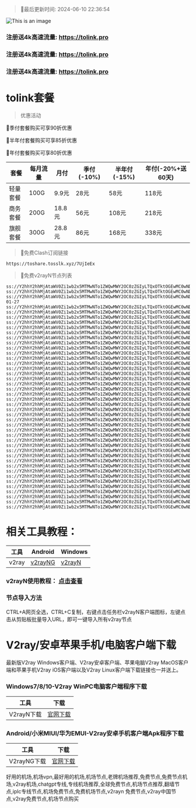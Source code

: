 >🚀最后更新时间: 2024-06-10 22:36:54

![This is an image](https://raw.githubusercontent.com/tolinkshare/freenode/main/tolink.jpg)

### 注册送4k高速流量: https://tolink.pro
### 注册送4k高速流量: https://tolink.pro
### 注册送4k高速流量: https://tolink.pro

# tolink套餐
>优惠活动

🚀季付套餐购买可享90折优惠

🚀半年付套餐购买可享85折优惠

🚀年付套餐购买可享80折优惠

| 套餐 | 每月流量 | 月付 | 季付(-10%) | 半年付(-15%) | 年付(-20%+送60天) |
| ------------- | ------------- | ------------- | ------------- | ------------- | ------------- |
| 轻量套餐 | 100G | 9.9元 | 28元 | 58元 |  118元 |
| 商务套餐 | 200G | 18.8元 | 56元 | 108元 |  218元 |
| 旗舰套餐 | 300G | 28.8元 | 86元 | 168元 |  338元 |
      

>🚀免费Clash订阅链接

```
https://toshare.tosslk.xyz/7UjIeEx
```


>🚀免费v2rayN节点列表

```
ss://Y2hhY2hhMjAtaWV0Zi1wb2x5MTMwNTo1ZWQwMWY2OC0zZGIyLTQxOTktOGEwMC0wNDJiN2UzMmQyNDY@free.6vczxw.xyz:30016#%E5%89%A9%E4%BD%99%E6%B5%81%E9%87%8F%EF%BC%9A10%20GB
ss://Y2hhY2hhMjAtaWV0Zi1wb2x5MTMwNTo1ZWQwMWY2OC0zZGIyLTQxOTktOGEwMC0wNDJiN2UzMmQyNDY@free.6vczxw.xyz:30016#%E8%B7%9D%E7%A6%BB%E4%B8%8B%E6%AC%A1%E9%87%8D%E7%BD%AE%E5%89%A9%E4%BD%99%EF%BC%9A17%20%E5%A4%A9
ss://Y2hhY2hhMjAtaWV0Zi1wb2x5MTMwNTo1ZWQwMWY2OC0zZGIyLTQxOTktOGEwMC0wNDJiN2UzMmQyNDY@free.6vczxw.xyz:30016#%E5%A5%97%E9%A4%90%E5%88%B0%E6%9C%9F%EF%BC%9A2034-01-27
ss://Y2hhY2hhMjAtaWV0Zi1wb2x5MTMwNTo1ZWQwMWY2OC0zZGIyLTQxOTktOGEwMC0wNDJiN2UzMmQyNDY@free.6vczxw.xyz:30016#v2rayng%E6%97%A0%E6%B3%95%E4%BD%BF%E7%94%A8%E7%9A%84%E7%94%A8%E6%88%B7%E8%AF%B7%E4%B8%8B%E8%BD%BDclash%20for%20android
ss://Y2hhY2hhMjAtaWV0Zi1wb2x5MTMwNTo1ZWQwMWY2OC0zZGIyLTQxOTktOGEwMC0wNDJiN2UzMmQyNDY@free.6vczxw.xyz:30016#%E2%98%85%E6%96%B0%E7%94%A8%E6%88%B7%E6%B3%A8%E5%86%8C%E9%80%812G%E9%AB%98%E9%80%9F%E6%B5%81%E9%87%8F
ss://Y2hhY2hhMjAtaWV0Zi1wb2x5MTMwNTo1ZWQwMWY2OC0zZGIyLTQxOTktOGEwMC0wNDJiN2UzMmQyNDY@free.6vczxw.xyz:30016#%E2%98%85%E4%BD%BF%E7%94%A8%E5%89%8D%E9%9C%80%E8%A6%81%E5%8D%B8%E8%BD%BD%E5%8F%8D%E8%AF%88APP
ss://Y2hhY2hhMjAtaWV0Zi1wb2x5MTMwNTo1ZWQwMWY2OC0zZGIyLTQxOTktOGEwMC0wNDJiN2UzMmQyNDY@free.6vczxw.xyz:30016#%E2%98%85%E6%B0%B8%E4%B9%85%E5%9F%9F%E5%90%8D%E5%8F%91%E5%B8%83%E9%A1%B5%20a.topubr.xyz
ss://Y2hhY2hhMjAtaWV0Zi1wb2x5MTMwNTo1ZWQwMWY2OC0zZGIyLTQxOTktOGEwMC0wNDJiN2UzMmQyNDY@free.6vczxw.xyz:30016#%E2%98%85%E6%97%A0%E6%B3%95%E4%BD%BF%E7%94%A8%E8%AF%B7%E6%9D%A5%E5%AE%98%E7%BD%91%E6%9B%B4%E6%96%B0%E8%AE%A2%E9%98%85
ss://Y2hhY2hhMjAtaWV0Zi1wb2x5MTMwNTo1ZWQwMWY2OC0zZGIyLTQxOTktOGEwMC0wNDJiN2UzMmQyNDY@free.6vczxw.xyz:30016#%E2%98%85%E6%9C%80%E6%96%B0%E5%AE%98%E7%BD%91%E5%9C%B0%E5%9D%80%3A%20a.tolinkss.pro
ss://Y2hhY2hhMjAtaWV0Zi1wb2x5MTMwNTo1ZWQwMWY2OC0zZGIyLTQxOTktOGEwMC0wNDJiN2UzMmQyNDY@free.6vczxw.xyz:30016#%F0%9F%87%AD%F0%9F%87%B0%E9%A6%99%E6%B8%AF%20%7C%20101%20%7C%20%E4%B8%93%E7%BA%BF%7C%201x
ss://Y2hhY2hhMjAtaWV0Zi1wb2x5MTMwNTo1ZWQwMWY2OC0zZGIyLTQxOTktOGEwMC0wNDJiN2UzMmQyNDY@free.6vczxw.xyz:30017#%F0%9F%87%AD%F0%9F%87%B0%E9%A6%99%E6%B8%AF%20%7C%20102%20%7C%20%E4%B8%93%E7%BA%BF%7C%201x
ss://Y2hhY2hhMjAtaWV0Zi1wb2x5MTMwNTo1ZWQwMWY2OC0zZGIyLTQxOTktOGEwMC0wNDJiN2UzMmQyNDY@free.6vczxw.xyz:30018#%F0%9F%87%AD%F0%9F%87%B0%E9%A6%99%E6%B8%AF%20%7C%20103%20%7C%20%E4%B8%93%E7%BA%BF%7C%201x
ss://Y2hhY2hhMjAtaWV0Zi1wb2x5MTMwNTo1ZWQwMWY2OC0zZGIyLTQxOTktOGEwMC0wNDJiN2UzMmQyNDY@free.6vczxw.xyz:30010#%F0%9F%87%AF%F0%9F%87%B5%E6%97%A5%E6%9C%AC%20%7C%20101%20%7C%20%E4%B8%93%E7%BA%BF%7C%201x
ss://Y2hhY2hhMjAtaWV0Zi1wb2x5MTMwNTo1ZWQwMWY2OC0zZGIyLTQxOTktOGEwMC0wNDJiN2UzMmQyNDY@free.6vczxw.xyz:30011#%F0%9F%87%AF%F0%9F%87%B5%E6%97%A5%E6%9C%AC%20%7C%20102%20%7C%20%E4%B8%93%E7%BA%BF%7C%201x
ss://Y2hhY2hhMjAtaWV0Zi1wb2x5MTMwNTo1ZWQwMWY2OC0zZGIyLTQxOTktOGEwMC0wNDJiN2UzMmQyNDY@free.6vczxw.xyz:30012#%F0%9F%87%AF%F0%9F%87%B5%E6%97%A5%E6%9C%AC%20%7C%20103%20%7C%20%E4%B8%93%E7%BA%BF%7C%201x
ss://Y2hhY2hhMjAtaWV0Zi1wb2x5MTMwNTo1ZWQwMWY2OC0zZGIyLTQxOTktOGEwMC0wNDJiN2UzMmQyNDY@free.6vczxw.xyz:30026#%F0%9F%87%B9%F0%9F%87%BC%E5%8F%B0%E6%B9%BE%20%7C%20101%20%7C%20%E4%B8%93%E7%BA%BF%7C%201x
ss://Y2hhY2hhMjAtaWV0Zi1wb2x5MTMwNTo1ZWQwMWY2OC0zZGIyLTQxOTktOGEwMC0wNDJiN2UzMmQyNDY@free.6vczxw.xyz:30027#%F0%9F%87%B9%F0%9F%87%BC%E5%8F%B0%E6%B9%BE%20%7C%20102%20%7C%20%E4%B8%93%E7%BA%BF%7C%201x
ss://Y2hhY2hhMjAtaWV0Zi1wb2x5MTMwNTo1ZWQwMWY2OC0zZGIyLTQxOTktOGEwMC0wNDJiN2UzMmQyNDY@free.6vczxw.xyz:30028#%F0%9F%87%B9%F0%9F%87%BC%E5%8F%B0%E6%B9%BE%20%7C%20103%20%7C%20%E4%B8%93%E7%BA%BF%7C%201x
ss://Y2hhY2hhMjAtaWV0Zi1wb2x5MTMwNTo1ZWQwMWY2OC0zZGIyLTQxOTktOGEwMC0wNDJiN2UzMmQyNDY@free.6vczxw.xyz:30020#%F0%9F%87%B8%F0%9F%87%AC%E6%96%B0%E5%8A%A0%E5%9D%A1%20%7C%20101%20%7C%20%E4%B8%93%E7%BA%BF%7C%201x
ss://Y2hhY2hhMjAtaWV0Zi1wb2x5MTMwNTo1ZWQwMWY2OC0zZGIyLTQxOTktOGEwMC0wNDJiN2UzMmQyNDY@free.6vczxw.xyz:30021#%F0%9F%87%B8%F0%9F%87%AC%E6%96%B0%E5%8A%A0%E5%9D%A1%20%7C%20102%20%7C%20%E4%B8%93%E7%BA%BF%7C%201x
ss://Y2hhY2hhMjAtaWV0Zi1wb2x5MTMwNTo1ZWQwMWY2OC0zZGIyLTQxOTktOGEwMC0wNDJiN2UzMmQyNDY@free.6vczxw.xyz:30022#%F0%9F%87%B8%F0%9F%87%AC%E6%96%B0%E5%8A%A0%E5%9D%A1%20%7C%20103%20%7C%20%E4%B8%93%E7%BA%BF%7C%201x
ss://Y2hhY2hhMjAtaWV0Zi1wb2x5MTMwNTo1ZWQwMWY2OC0zZGIyLTQxOTktOGEwMC0wNDJiN2UzMmQyNDY@free.6vczxw.xyz:30030#%F0%9F%87%BA%F0%9F%87%B8%E7%BE%8E%E5%9B%BD%20%7C%20101%20%7C%20%E4%B8%93%E7%BA%BF%7C%201x
ss://Y2hhY2hhMjAtaWV0Zi1wb2x5MTMwNTo1ZWQwMWY2OC0zZGIyLTQxOTktOGEwMC0wNDJiN2UzMmQyNDY@free.6vczxw.xyz:30031#%F0%9F%87%BA%F0%9F%87%B8%E7%BE%8E%E5%9B%BD%20%7C%20102%20%7C%20%E4%B8%93%E7%BA%BF%7C%201x
ss://Y2hhY2hhMjAtaWV0Zi1wb2x5MTMwNTo1ZWQwMWY2OC0zZGIyLTQxOTktOGEwMC0wNDJiN2UzMmQyNDY@free.6vczxw.xyz:30032#%F0%9F%87%BA%F0%9F%87%B8%E7%BE%8E%E5%9B%BD%20%7C%20103%20%7C%20%E4%B8%93%E7%BA%BF%7C%201x
ss://Y2hhY2hhMjAtaWV0Zi1wb2x5MTMwNTo1ZWQwMWY2OC0zZGIyLTQxOTktOGEwMC0wNDJiN2UzMmQyNDY@free.6vczxw.xyz:30040#%F0%9F%87%B0%F0%9F%87%B7%E9%9F%A9%E5%9B%BD%20%7C%20101%20%7C%20%E8%B4%9F%E8%BD%BD%E4%BC%98%E5%8C%96%20%7C%201x
ss://Y2hhY2hhMjAtaWV0Zi1wb2x5MTMwNTo1ZWQwMWY2OC0zZGIyLTQxOTktOGEwMC0wNDJiN2UzMmQyNDY@free.6vczxw.xyz:30044#%F0%9F%87%B5%F0%9F%87%AD%E8%8F%B2%E5%BE%8B%E5%AE%BE%20%7C%20101%20%7C%20%E8%B4%9F%E8%BD%BD%E4%BC%98%E5%8C%96%20%7C%201x
ss://Y2hhY2hhMjAtaWV0Zi1wb2x5MTMwNTo1ZWQwMWY2OC0zZGIyLTQxOTktOGEwMC0wNDJiN2UzMmQyNDY@free.6vczxw.xyz:30046#%F0%9F%87%AE%F0%9F%87%B3%E5%8D%B0%E5%BA%A6%20%7C%20101%20%7C%20%E8%B4%9F%E8%BD%BD%E4%BC%98%E5%8C%96%20%7C%201x
ss://Y2hhY2hhMjAtaWV0Zi1wb2x5MTMwNTo1ZWQwMWY2OC0zZGIyLTQxOTktOGEwMC0wNDJiN2UzMmQyNDY@free.6vczxw.xyz:30048#%F0%9F%87%A6%F0%9F%87%BA%E6%BE%B3%E5%A4%A7%E5%88%A9%E4%BA%9A%20%7C%20101%20%7C%20%E8%B4%9F%E8%BD%BD%E4%BC%98%E5%8C%96%20%7C%201x
ss://Y2hhY2hhMjAtaWV0Zi1wb2x5MTMwNTo1ZWQwMWY2OC0zZGIyLTQxOTktOGEwMC0wNDJiN2UzMmQyNDY@free.6vczxw.xyz:30050#%F0%9F%87%A8%F0%9F%87%A6%E5%8A%A0%E6%8B%BF%E5%A4%A7%20%7C%20101%20%7C%20%E8%B4%9F%E8%BD%BD%E4%BC%98%E5%8C%96%20%7C%201x
ss://Y2hhY2hhMjAtaWV0Zi1wb2x5MTMwNTo1ZWQwMWY2OC0zZGIyLTQxOTktOGEwMC0wNDJiN2UzMmQyNDY@free.6vczxw.xyz:30052#%F0%9F%87%AC%F0%9F%87%A7%E8%8B%B1%E5%9B%BD%20%7C%20101%20%7C%20%E8%B4%9F%E8%BD%BD%E4%BC%98%E5%8C%96%20%7C%201x
ss://Y2hhY2hhMjAtaWV0Zi1wb2x5MTMwNTo1ZWQwMWY2OC0zZGIyLTQxOTktOGEwMC0wNDJiN2UzMmQyNDY@free.6vczxw.xyz:30054#%F0%9F%87%A9%F0%9F%87%AA%E5%BE%B7%E5%9B%BD%20%7C%20101%20%7C%20%E8%B4%9F%E8%BD%BD%E4%BC%98%E5%8C%96%20%7C%201x
ss://Y2hhY2hhMjAtaWV0Zi1wb2x5MTMwNTo1ZWQwMWY2OC0zZGIyLTQxOTktOGEwMC0wNDJiN2UzMmQyNDY@free.6vczxw.xyz:30056#%F0%9F%87%B7%F0%9F%87%BA%E4%BF%84%E7%BD%97%E6%96%AF%20%7C%20101%20%7C%20%E8%B4%9F%E8%BD%BD%E4%BC%98%E5%8C%96%20%7C%201x
ss://Y2hhY2hhMjAtaWV0Zi1wb2x5MTMwNTo1ZWQwMWY2OC0zZGIyLTQxOTktOGEwMC0wNDJiN2UzMmQyNDY@free.6vczxw.xyz:30058#%F0%9F%87%A6%F0%9F%87%B7%E9%98%BF%E6%A0%B9%E5%BB%B7%20%7C%20101%20%7C%20%E8%B4%9F%E8%BD%BD%E4%BC%98%E5%8C%96%20%7C%201x
ss://Y2hhY2hhMjAtaWV0Zi1wb2x5MTMwNTo1ZWQwMWY2OC0zZGIyLTQxOTktOGEwMC0wNDJiN2UzMmQyNDY@free.6vczxw.xyz:30060#%F0%9F%87%B9%F0%9F%87%B7%E5%9C%9F%E8%80%B3%E5%85%B6%20%7C%20101%20%7C%20%E8%B4%9F%E8%BD%BD%E4%BC%98%E5%8C%96%20%7C%201x
ss://Y2hhY2hhMjAtaWV0Zi1wb2x5MTMwNTo1ZWQwMWY2OC0zZGIyLTQxOTktOGEwMC0wNDJiN2UzMmQyNDY@free.6vczxw.xyz:30062#%F0%9F%87%BA%F0%9F%87%A6%E4%B9%8C%E5%85%8B%E5%85%B0%20%7C%20101%20%7C%20%E8%B4%9F%E8%BD%BD%E4%BC%98%E5%8C%96%20%7C%201x
ss://Y2hhY2hhMjAtaWV0Zi1wb2x5MTMwNTo1ZWQwMWY2OC0zZGIyLTQxOTktOGEwMC0wNDJiN2UzMmQyNDY@free.6vczxw.xyz:30064#%F0%9F%87%BB%F0%9F%87%B3%E8%B6%8A%E5%8D%97%20%7C%20101%20%7C%20%E8%B4%9F%E8%BD%BD%E4%BC%98%E5%8C%96%20%7C%201x
ss://Y2hhY2hhMjAtaWV0Zi1wb2x5MTMwNTo1ZWQwMWY2OC0zZGIyLTQxOTktOGEwMC0wNDJiN2UzMmQyNDY@free.6vczxw.xyz:30066#%F0%9F%87%A7%F0%9F%87%B7%E5%B7%B4%E8%A5%BF%20%7C%20101%20%7C%20%E8%B4%9F%E8%BD%BD%E4%BC%98%E5%8C%96%20%7C%201x
ss://Y2hhY2hhMjAtaWV0Zi1wb2x5MTMwNTo1ZWQwMWY2OC0zZGIyLTQxOTktOGEwMC0wNDJiN2UzMmQyNDY@free.6vczxw.xyz:30068#%F0%9F%87%AA%F0%9F%87%B8%E8%A5%BF%E7%8F%AD%E7%89%99%7C%20101%20%7C%20%E8%B4%9F%E8%BD%BD%E4%BC%98%E5%8C%96%20%7C%201x
ss://Y2hhY2hhMjAtaWV0Zi1wb2x5MTMwNTo1ZWQwMWY2OC0zZGIyLTQxOTktOGEwMC0wNDJiN2UzMmQyNDY@free.6vczxw.xyz:30070#%F0%9F%87%B2%F0%9F%87%BE%E9%A9%AC%E6%9D%A5%E8%A5%BF%E4%BA%9A%7C%20101%20%7C%20%E8%B4%9F%E8%BD%BD%E4%BC%98%E5%8C%96%20%7C%201x
ss://Y2hhY2hhMjAtaWV0Zi1wb2x5MTMwNTo1ZWQwMWY2OC0zZGIyLTQxOTktOGEwMC0wNDJiN2UzMmQyNDY@free.6vczxw.xyz:30072#%F0%9F%87%B9%F0%9F%87%AD%E6%B3%B0%E5%9B%BD%7C%20101%20%7C%20%E8%B4%9F%E8%BD%BD%E4%BC%98%E5%8C%96%20%7C%201x
ss://Y2hhY2hhMjAtaWV0Zi1wb2x5MTMwNTo1ZWQwMWY2OC0zZGIyLTQxOTktOGEwMC0wNDJiN2UzMmQyNDY@free.6vczxw.xyz:30010#%F0%9F%87%AF%F0%9F%87%B5%E6%97%A5%E6%9C%AC%E3%80%90%E7%89%B9%E6%AE%8A%E5%9C%B0%E5%8C%BA%E7%9B%B4%E8%BF%9E%E3%80%91
ss://Y2hhY2hhMjAtaWV0Zi1wb2x5MTMwNTo1ZWQwMWY2OC0zZGIyLTQxOTktOGEwMC0wNDJiN2UzMmQyNDY@free.6vczxw.xyz:30020#%F0%9F%87%B8%F0%9F%87%AC%E6%96%B0%E5%8A%A0%E5%9D%A1%E3%80%90%E7%89%B9%E6%AE%8A%E5%9C%B0%E5%8C%BA%E7%9B%B4%E8%BF%9E%E3%80%91
ss://Y2hhY2hhMjAtaWV0Zi1wb2x5MTMwNTo1ZWQwMWY2OC0zZGIyLTQxOTktOGEwMC0wNDJiN2UzMmQyNDY@free.6vczxw.xyz:30030#%F0%9F%87%BA%F0%9F%87%B8%E7%BE%8E%E5%9B%BD%E3%80%90%E7%89%B9%E6%AE%8A%E5%9C%B0%E5%8C%BA%E7%9B%B4%E8%BF%9E%E3%80%91
```

# 相关工具教程：

| 工具 | Android | Windows |
| ------------- | ------------- | ------------- |
| v2ray | [v2rayNG](https://github.com/2dust/v2rayNG/releases/download/1.8.14/v2rayNG_1.8.14.apk) | [v2rayN](https://github.com/2dust/v2rayN/releases/download/6.33/v2rayN-With-Core.zip) |

### v2rayN使用教程： [点击查看](https://github.com/freefq/tutorials)

### 节点导入方法
CTRL+A网页全选，CTRL+C复制，右键点击任务栏v2rayN客户端图标，左键点击从剪贴板批量导入URL，即可一键导入所有v2ray节点



# V2ray/安卓苹果手机/电脑客户端下载
最新版V2ray Windows客户端、V2ray安卓客户端、苹果电脑V2ray MacOS客户端和苹果手机V2ray iOS客户端以及V2ray Linux客户端下载链接也一并送上。

### Windows7/8/10-V2ray WinPC电脑客户端程序下载

| 工具 | 下载 |
| ------------- | ------------- |
| V2rayN下载 | [官网下载](https://github.com/2dust/v2rayN/releases) | 

### Android/小米MIUI/华为EMUI-V2ray安卓手机客户端Apk程序下载

| 工具 | 下载 |
| ------------- | ------------- |
| V2rayNG下载 | [官网下载](https://github.com/2dust/v2rayNG/releases) | 



好用的机场,机场vpn,最好用的机场,机场节点,老牌机场推荐,免费节点,免费节点机场,v2ray机场,chatgpt专线,专线机场推荐,全球免费节点,机场节点推荐,翻墙节点,iplc专线节点,机场免费节点,免费机场节点,v2rayn 免费节点,v2ray中国节点,v2ray免费节点,机场节点购买
